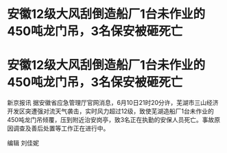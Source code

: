 # 安徽12级大风刮倒造船厂1台未作业的450吨龙门吊，3名保安被砸死亡

# 安徽12级大风刮倒造船厂1台未作业的450吨龙门吊，3名保安被砸死亡

新京报讯
据安徽省应急管理厅官网消息，6月10日21时20分许，芜湖市三山经济开发区突遭强对流天气袭击，实时风力超过12级，致使芜湖造船厂1台未作业的450吨龙门吊倾覆，压到附近治安岗亭，致3名正在执勤的安保人员死亡。事故原因调查及善后处置等工作正在进行中。

编辑 刘佳妮

